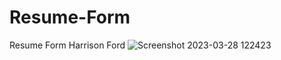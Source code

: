 # Resume-Form
Resume Form Harrison Ford
![Screenshot 2023-03-28 122423](https://user-images.githubusercontent.com/125591063/228194286-f5370e11-a53e-4f2b-b4d6-940b003ca077.jpg)
